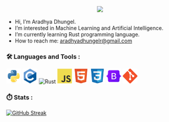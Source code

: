 <div id="header" align="center">
  <img src="https://i.pinimg.com/564x/fa/50/0f/fa500f3c754f138a51fd15224bcb9f44.jpg" width="300">
</div>

-  Hi, I’m Aradhya Dhungel.
-  I’m interested in Machine Learning and Artificial Intelligence.
-  I’m currently learning Rust programming language.
-  How to reach me: aradhyadhungelr@gmail.com

### :hammer_and_wrench: Languages and Tools :
<div>
  <img src="https://github.com/devicons/devicon/blob/9f4f5cdb393299a81125eb5127929ea7bfe42889/icons/python/python-original.svg" title="Python" alt="Python3" width="40">
  <img src="https://github.com/devicons/devicon/blob/master/icons/c/c-original.svg" title="C lang" alt="C lang" width="40">
  <img src="https://www.nicepng.com/png/full/34-348422_community-spotlight-rust-programming-language.png" title="Rust lang" alt="Rust" width="40">
  <img src="https://github.com/devicons/devicon/blob/master/icons/javascript/javascript-original.svg" title="Javascript" alt="Javascript" width="40">
  <img src="https://github.com/devicons/devicon/blob/master/icons/html5/html5-original.svg" title="HTML5" alt="HTML5" width="40">
  <img src="https://github.com/devicons/devicon/blob/master/icons/css3/css3-original.svg" title="CSS3" alt="CSS" width="40">
  <img src="https://github.com/devicons/devicon/blob/master/icons/bootstrap/bootstrap-original.svg" title="Bootstrap" alt="Bootstrap5" width="40">
  <img src="https://github.com/devicons/devicon/blob/master/icons/git/git-original.svg" title="Git" alt="Git" width="40">
</div>

### ⏱️ Stats :
[![GitHub Streak](https://github-readme-streak-stats.herokuapp.com?user=uwantwater&theme=black-ice)](https://git.io/streak-stats)
<!---
uwantwater/uwantwater is a ✨ special ✨ repository because its `README.md` (this file) appears on your GitHub profile.
You can click the Preview link to take a look at your changes.
--->

